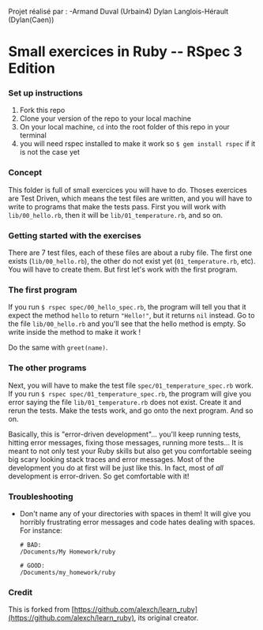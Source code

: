 Projet réalisé par :
-Armand Duval (Urbain4)
Dylan Langlois-Hérault (Dylan(Caen))

Small exercices in Ruby -- RSpec 3 Edition
==========

### Set up instructions

1. Fork this repo
2. Clone your version of the repo to your local machine
3. On your local machine, `cd` into the root folder of this repo in your terminal
4. you will need rspec installed to make it work so `$ gem install rspec` if it is not the case yet

### Concept
This folder is full of small exercices you will have to do. Thoses exercices are Test Driven, which means the test files are written, and you will have to write to programs that make the tests pass. First you will work with `lib/00_hello.rb`, then it will be `lib/01_temperature.rb`, and so on.

### Getting started with the exercises
There are 7 test files, each of these files are about a ruby file. The first one exists (`lib/00_hello.rb`), the other do not exist yet (`01_temperature.rb`, etc). You will have to create them. But first let's work with the first program.

### The first program
If you run `$ rspec spec/00_hello_spec.rb`, the program will tell you that it expect the method `hello` to return `"Hello!"`, but it returns `nil` instead. Go to the file `lib/00_hello.rb` and you'll see that the hello method is empty. So write inside the method to make it work !


Do the same with `greet(name)`.

### The other programs
Next, you will have to make the test file `spec/01_temperature_spec.rb` work. If you run `$ rspec spec/01_temperature_spec.rb`, the program will give you error saying the file `lib/01_temperature.rb` does not exist. Create it and rerun the tests. Make the tests work, and go onto the next program. And so on.


Basically, this is "error-driven development"... you'll keep running tests, hitting error messages, fixing those messages, running more tests...  It is meant to not only test your Ruby skills but also get you comfortable seeing big scary looking stack traces and error messages.  Most of the development you do at first will be just like this.  In fact, most of *all* development is error-driven.  So get comfortable with it!

### Troubleshooting

* Don't name any of your directories with spaces in them! It will give you horribly frustrating error messages and code hates dealing with spaces.  For instance:

  ```language-bash
  # BAD:
  /Documents/My Homework/ruby

  # GOOD:
  /Documents/my_homework/ruby
  ```


### Credit

This is forked from [https://github.com/alexch/learn_ruby](https://github.com/alexch/learn_ruby), its original creator.
